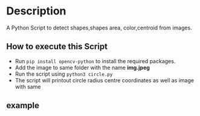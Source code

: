 # Description

A Python Script to detect shapes,shapes area, color,centroid from images.

## How to execute this Script

+ Run `pip install opencv-python` to install the required packages.
+ Add the image to same folder with the name **img.jpeg**
+ Run the script using `python3 circle.py`
+ The script will printout circle radius centre coordinates as well as image with same
 
 ## example
